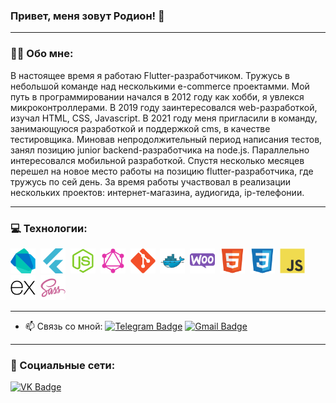 ### Привет, меня зовут Родион! 👋

---

### :man_technologist: Обо мне:

В настоящее время я работаю Flutter-разработчиком. Тружусь в небольшой команде над несколькими e-commerce проектамми. Мой путь в программировании начался в 2012 году как хобби, я увлекся микроконтроллерами. В 2019 году заинтересовался web-разработкой, изучал HTML, CSS, Javascript. В 2021 году меня пригласили в команду, занимающуюся разработкой и поддержкой cms, в качестве тестировщика. Миновав непродолжительный период написания тестов, занял позицию junior backend-разработчика на node.js. Параллельно интересовался мобильной разработкой. Спустя несколько месяцев перешел на новое место работы на позицию flutter-разработчика, где тружусь по сей день. За время работы участвовал в реализации нескольких проектов: интернет-магазина, аудиогида, ip-телефонии.



---

### 💻 Технологии:

<div>
  <img src="https://github.com/devicons/devicon/blob/master/icons/dart/dart-original.svg" title="dart" alt="git" width="40" height="40"/>&nbsp
  <img src="https://github.com/devicons/devicon/blob/master/icons/flutter/flutter-plain.svg" title="flutter" alt="git" width="40" height="40"/>&nbsp
  <img src="https://github.com/devicons/devicon/blob/master/icons/nodejs/nodejs-original.svg" title="nodejs" alt="nodejs" width="40" height="40"/>&nbsp
  <img src="https://github.com/devicons/devicon/blob/master/icons/graphql/graphql-plain.svg" title="graphql" alt="nodejs" width="40" height="40"/>&nbsp
  <img src="https://github.com/devicons/devicon/blob/master/icons/git/git-original.svg" title="git" alt="git" width="40" height="40"/>&nbsp
  <img src="https://github.com/devicons/devicon/blob/master/icons/docker/docker-original.svg" title="docker" alt="git" width="40" height="40"/>&nbsp
  <img src="https://github.com/devicons/devicon/blob/master/icons/woocommerce/woocommerce-original.svg" title="woocommerce" alt="woocommerce" width="40" height="40"/>&nbsp
  <img src="https://github.com/devicons/devicon/blob/master/icons/html5/html5-original.svg" title="html5" alt="html5" width="40" height="40"/>&nbsp
  <img src="https://github.com/devicons/devicon/blob/master/icons/css3/css3-original.svg" title="css" alt="css" width="40" height="40"/>&nbsp
  <img src="https://github.com/devicons/devicon/blob/master/icons/javascript/javascript-original.svg" title="javascript" alt="javascript" width="40" height="40"/>&nbsp
  <img src="https://github.com/devicons/devicon/blob/master/icons/express/express-original.svg" title="express" alt="express" width="40" height="40"/>&nbsp
  <img src="https://github.com/devicons/devicon/blob/master/icons/sass/sass-original.svg" title="sass/scss" alt="sass/scss" width="40" height="40"/>&nbsp;
  
  <!-- <img src="https://github.com/devicons/devicon/blob/master/icons/redux/redux-original.svg" title="redux" alt="redux" width="40" height="40"/>&nbsp; -->
</div>

---

- :mailbox: Связь со мной: [![Telegram Badge](https://img.shields.io/badge/-ingriodin-blue?style=flat&logo=Telegram&logoColor=white)](https://t.me/ingriodin) [![Gmail Badge](https://img.shields.io/badge/-Gmail-red?style=flat&logo=Gmail&logoColor=white)](mailto:ingriodin@gmail.com)

- ---

### 🤝 Социальные сети:

<div id="badges">
    <a href="https://vk.com/rodrigoz" target="_blank">
      <img src="https://cdn-icons-png.flaticon.com/512/145/145813.png" width="40" height="40" alt="VK Badge"/>
    </a>

  </div>


<!--
**Ro200ok/Ro200ok** is a ✨ _special_ ✨ repository because its `README.md` (this file) appears on your GitHub profile.

Here are some ideas to get you started:

- 🔭 I’m currently working on ...
- 🌱 I’m currently learning ...
- 👯 I’m looking to collaborate on ...
- 🤔 I’m looking for help with ...
- 💬 Ask me about ...
- 📫 How to reach me: ...
- 😄 Pronouns: ...
- ⚡ Fun fact: ...
-->
